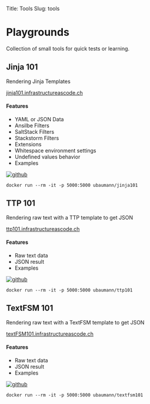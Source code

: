 Title: Tools
Slug: tools

# Playgrounds

Collection of small tools for quick tests or learning.

## Jinja 101

Rendering Jinja Templates 

[jinja101.infrastructureascode.ch](https://jinja101.infrastructureascode.ch/)


#### Features

- YAML or JSON Data
- Ansilbe Filters
- SaltStack Filters
- Stackstorm Filters
- Extensions
- Whitespace environment settings
- Undefined values behavior
- Examples

[![github]({filename}/images/github_icon.png)](https://github.com/INSRapperswil/jinja101)

```
docker run --rm -it -p 5000:5000 ubaumann/jinja101
```

## TTP 101

Rendering raw text with a TTP template to get JSON

[ttp101.infrastructureascode.ch](https://ttp101.infrastructureascode.ch/)


#### Features

- Raw text data
- JSON result
- Examples

[![github]({filename}/images/github_icon.png)](https://github.com/InfrastructureAsCode-ch/ttp101)

```
docker run --rm -it -p 5000:5000 ubaumann/ttp101
```

## TextFSM 101

Rendering raw text with a TextFSM template to get JSON

[textFSM101.infrastructureascode.ch](https://textFSM101.infrastructureascode.ch/)


#### Features

- Raw text data
- JSON result
- Examples

[![github]({filename}/images/github_icon.png)](https://github.com/InfrastructureAsCode-ch/textFSM101)

```
docker run --rm -it -p 5000:5000 ubaumann/textfsm101
```